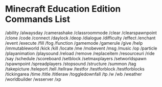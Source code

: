 # Minecraft Education Edition Commands List

/ability
/alwaysday
/camerashake
/classroommode
/clear
/clearspawnpoint
/clone
/code
/connect
/daylock
/deop
/dialogue
/difficulty
/effect
/enchant
/event
/execute
/fill
/fog
/function
/gamemode
/gamerule
/give
/help
/immutableworld
/kick
/kill
/locate
/me
/mobevent
/msg
/music
/op
/particle
/playanimation
/playsound
/reload
/remove
/replaceitem
/resourceuri
/ride
/say
/schedule
/scoreboard
/setblock
/setmaxplayers
/setworldspawn
/spawnpoint
/spreadplayers
/stopsound
/structure
/summon
/tag
/takepicture
/teleport
/tell
/tellraw
/testfor
/testforblock
/testforblocks
/tickingarea
/time
/title
/titleraw
/toggledownfall
/tp
/w
/wb
/weather
/worldbuilder
/wsserver
/xp
